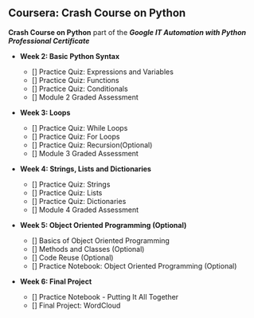 Coursera: Crash Course on Python
----------------------------------

**Crash Course on Python** part of the ***Google IT Automation with Python Professional Certificate***


  - **Week 2: Basic Python Syntax**    
    - [] Practice Quiz: Expressions and Variables
    - [] Practice Quiz: Functions
    - [] Practice Quiz: Conditionals
    - [] Module 2 Graded Assessment

  - **Week 3: Loops**
    - [] Practice Quiz: While Loops
    - [] Practice Quiz: For Loops
    - [] Practice Quiz: Recursion(Optional)
    - [] Module 3 Graded Assessment
    
  - **Week 4: Strings, Lists and Dictionaries**
    - [] Practice Quiz: Strings
    - [] Practice Quiz: Lists
    - [] Practice Quiz: Dictionaries
    - [] Module 4 Graded Assessment

  - **Week 5: Object Oriented Programming (Optional)**
    - [] Basics of Object Oriented Programming
    - [] Methods and Classes (Optional)
    - [] Code Reuse (Optional)
    - [] Practice Notebook: Object Oriented Programming (Optional)

  - **Week 6: Final Project**
    - [] Practice Notebook - Putting It All Together
    - [] Final Project: WordCloud
